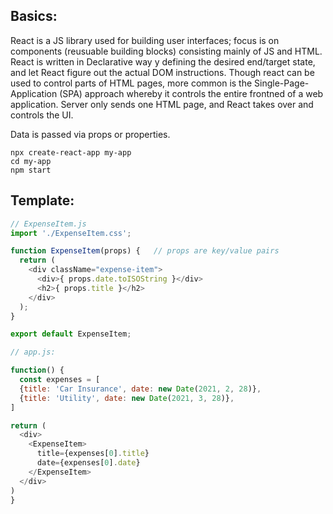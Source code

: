 ## Basics:
React is a JS library used for building user interfaces; focus is on components (reusuable building blocks) consisting mainly of JS and HTML. React is written in Declarative way y defining the desired end/target state, and let React figure out the actual DOM instructions. Though react can be used to control parts of HTML pages, more common is the Single-Page-Application (SPA) approach whereby it controls the entire frontned of a web application. Server only sends one HTML page, and React takes over and controls the UI.

Data is passed via props or properties. 

```
npx create-react-app my-app
cd my-app
npm start
```
## Template:

```javascript
// ExpenseItem.js
import './ExpenseItem.css';

function ExpenseItem(props) {   // props are key/value pairs
  return (
    <div className="expense-item">
      <div>{ props.date.toISOString }</div>
      <h2>{ props.title }</h2>
    </div>
  );
}

export default ExpenseItem;

// app.js:

function() {
  const expenses = [
  {title: 'Car Insurance', date: new Date(2021, 2, 28)},
  {title: 'Utility', date: new Date(2021, 3, 28)},
]

return (
  <div>
    <ExpenseItem>
      title={expenses[0].title}
      date={expenses[0].date}
    </ExpenseItem>
  </div>
)
}
```

